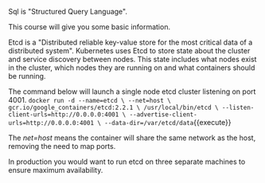 Sql is "Structured Query Language".

This course will give you some basic information.


Etcd is a "Distributed reliable key-value store for the most critical data of a distributed system". Kubernetes uses Etcd to store state about the cluster and service discovery between nodes. This state includes what nodes exist in the cluster, which nodes they are running on and what containers should be running.

The command below will launch a single node etcd cluster listening on port 4001.
`
docker run -d --name=etcd \
    --net=host \
    gcr.io/google_containers/etcd:2.2.1 \
    /usr/local/bin/etcd \
    --listen-client-urls=http://0.0.0.0:4001 \
    --advertise-client-urls=http://0.0.0.0:4001 \
    --data-dir=/var/etcd/data
`{{execute}}

The _net=host_ means the container will share the same network as the host, removing the need to map ports.

In production you would want to run etcd on three separate machines to ensure maximum availability.
